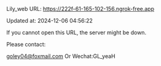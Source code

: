 Lily_web URL: https://222f-61-165-102-156.ngrok-free.app

Updated at: 2024-12-06 04:56:22

If you cannot open this URL, the server might be down.

Please contact: 

goley04@foxmail.com Or Wechat:GL_yeaH